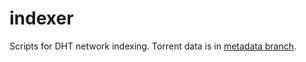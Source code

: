 indexer 
========

Scripts for DHT network indexing.
Torrent data is in [metadata branch](https://github.com/TorrentDam/torrents/tree/metadata).
